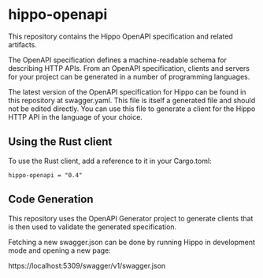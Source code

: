 # hippo-openapi

This repository contains the Hippo OpenAPI specification and related artifacts.

The OpenAPI specification defines a machine-readable schema for describing HTTP
APIs. From an OpenAPI specification, clients and servers for your project can
be generated in a number of programming languages.

The latest version of the OpenAPI specification for Hippo can be found in this
repository at swagger.yaml. This file is itself a generated file and should not
be edited directly. You can use this file to generate a client for the Hippo
HTTP API in the language of your choice.

## Using the Rust client

To use the Rust client, add a reference to it in your Cargo.toml:

```
hippo-openapi = "0.4"
```

## Code Generation

This repository uses the OpenAPI Generator project to generate clients that is
then used to validate the generated specification.

Fetching a new swagger.json can be done by running Hippo in development mode
and opening a new page:

https://localhost:5309/swagger/v1/swagger.json
